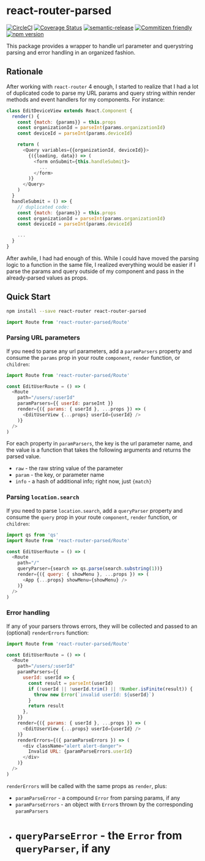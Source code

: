 # react-router-parsed

[![CircleCI](https://circleci.com/gh/jcoreio/react-router-parsed.svg?style=svg)](https://circleci.com/gh/jcoreio/react-router-parsed)
[![Coverage Status](https://codecov.io/gh/jedwards1211/react-library-skeleton/branch/master/graph/badge.svg)](https://codecov.io/gh/jedwards1211/react-library-skeleton)
[![semantic-release](https://img.shields.io/badge/%20%20%F0%9F%93%A6%F0%9F%9A%80-semantic--release-e10079.svg)](https://github.com/semantic-release/semantic-release)
[![Commitizen friendly](https://img.shields.io/badge/commitizen-friendly-brightgreen.svg)](http://commitizen.github.io/cz-cli/)
[![npm version](https://badge.fury.io/js/react-library-skeleton.svg)](https://badge.fury.io/js/react-library-skeleton)

This package provides a <Route> wrapper to handle url parameter and querystring
parsing and error handling in an organized fashion.

## Rationale

After working with `react-router` 4 enough, I started to realize that I had a lot of duplicated code to parse my
URL params and query string within render methods and event handlers for my components. For instance:

```js
class EditDeviceView extends React.Component {
  render() {
    const {match: {params}} = this.props
    const organizationId = parseInt(params.organizationId)
    const deviceId = parseInt(params.deviceId)

    return (
      <Query variables={{organizationId, deviceId}}>
        {({loading, data}) => (
          <form onSubmit={this.handleSubmit}>
            ...
          </form>
        )}
      </Query>
    )
  }
  handleSubmit = () => {
    // duplicated code:
    const {match: {params}} = this.props
    const organizationId = parseInt(params.organizationId)
    const deviceId = parseInt(params.deviceId)

    ...
  }
}
```

After awhile, I had had enough of this. While I could have moved the parsing logic to a function in the same file,
I realized everything would be easier if I parse the params and query outside of my component and pass in the
already-parsed values as props.

## Quick Start

```sh
npm install --save react-router react-router-parsed
```

```js
import Route from 'react-router-parsed/Route'
```

### Parsing URL parameters

If you need to parse any url parameters, add a `paramParsers` property and
consume the `params` prop in your route `component`, `render` function, or
`children`:

```js
import Route from 'react-router-parsed/Route'

const EditUserRoute = () => (
  <Route
    path="/users/:userId"
    paramParsers={{ userId: parseInt }}
    render={({ params: { userId }, ...props }) => (
      <EditUserView {...props} userId={userId} />
    )}
  />
)
```

For each property in `paramParsers`, the key is the url parameter name, and the
value is a function that takes the following arguments and returns the parsed
value.

- `raw` - the raw string value of the parameter
- `param` - the key, or parameter name
- `info` - a hash of additional info; right now, just `{match}`

### Parsing `location.search`

If you need to parse `location.search`, add a `queryParser` property and
consume the `query` prop in your route `component`, `render` function, or
`children`:

```js
import qs from 'qs'
import Route from 'react-router-parsed/Route'

const EditUserRoute = () => (
  <Route
    path="/"
    queryParser={search => qs.parse(search.substring(1))}
    render={({ query: { showMenu }, ...props }) => (
      <App {...props} showMenu={showMenu} />
    )}
  />
)
```

### Error handling

If any of your parsers throws errors, they will be collected and passed to an
(optional) `renderErrors` function:

```js
import Route from 'react-router-parsed/Route'

const EditUserRoute = () => (
  <Route
    path="/users/:userId"
    paramParsers={{
      userId: userId => {
        const result = parseInt(userId)
        if (!userId || !userId.trim() || !Number.isFinite(result)) {
          throw new Error(`invalid userId: ${userId}`)
        }
        return result
      },
    }}
    render={({ params: { userId }, ...props }) => (
      <EditUserView {...props} userId={userId} />
    )}
    renderErrors={({ paramParseErrors }) => (
      <div className="alert alert-danger">
        Invalid URL: {paramParseErrors.userId}
      </div>
    )}
  />
)
```

`renderErrors` will be called with the same props as `render`, plus:

- `paramParseError` - a compound `Error` from parsing params, if any
- `paramParseErrors` - an object with `Error`s thrown by the corresponding
  `paramParsers`
- # `queryParseError` - the `Error` from `queryParser`, if any
